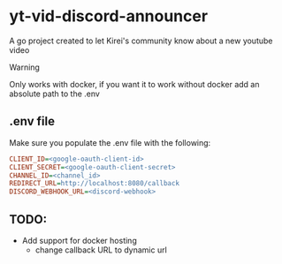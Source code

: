 # yt-vid-discord-announcer
A go project created to let Kirei's community know about a new youtube video

> [!WARNING] 
> Only works with docker, if you want it to work without docker add an absolute path to the .env


## .env file
Make sure you populate the .env file with the following:
```ini
CLIENT_ID=<google-oauth-client-id>
CLIENT_SECRET=<google-oauth-client-secret>
CHANNEL_ID=<channel_id>
REDIRECT_URL=http://localhost:8080/callback
DISCORD_WEBHOOK_URL=<discord-webhook>
```

## TODO:
- Add support for docker hosting
  - change callback URL to dynamic url 
